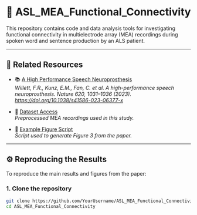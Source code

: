 # 🧠 ASL_MEA_Functional_Connectivity

This repository contains code and data analysis tools for investigating functional connectivity in multielectrode array (MEA) recordings during spoken word and sentence production by an ALS patient.

---

## 📄 Related Resources

- 📚 [A High Performance Speech Neuroprosthesis](https://www.nature.com/articles/s41586-023-06377-x)  
  _Willett, F.R., Kunz, E.M., Fan, C. et al. A high-performance speech neuroprosthesis. Nature 620, 1031–1036 (2023). https://doi.org/10.1038/s41586-023-06377-x_
  
- 📂 [Dataset Access](https://datadryad.org/dataset/doi:10.5061/dryad.x69p8czpq)  
  _Preprocessed MEA recordings used in this study._

- 📁 [Example Figure Script](./figures/plot_gc_summary.py)  
  _Script used to generate Figure 3 from the paper._

---

## ⚙️ Reproducing the Results

To reproduce the main results and figures from the paper:

### 1. Clone the repository

```bash
git clone https://github.com/YourUsername/ASL_MEA_Functional_Connectivity.git
cd ASL_MEA_Functional_Connectivity
